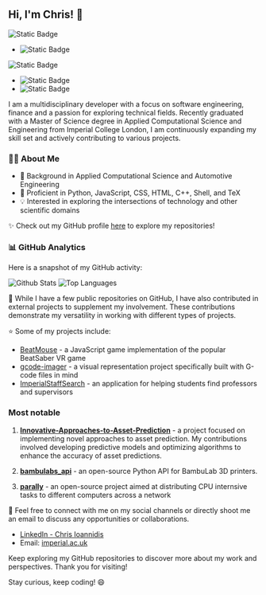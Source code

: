 ## Hi, I'm Chris! 👋

![Static Badge](https://img.shields.io/badge/Currently-yellow)

- ![Static Badge](https://img.shields.io/badge/Risk_Analyst-Polar_Capital-0D1B2A?style=for-the-badge&logo=capitalone&logoColor=white)

![Static Badge](https://img.shields.io/badge/Was-white)

- ![Static Badge](https://img.shields.io/badge/MSc-Applied_Computational_Science-003E74?style=for-the-badge&logo=imperial-college-london&logoColor=white)
- ![Static Badge](https://img.shields.io/badge/BEng-Automotive_Engineering-E31837?style=for-the-badge&logo=autodesk&logoColor=white)

I am a multidisciplinary developer with a focus on software engineering, finance and a passion for exploring technical fields. Recently graduated with a Master of Science degree in Applied Computational Science and Engineering from Imperial College London, I am continuously expanding my skill set and actively contributing to various projects.

### 🤹‍♂️ About Me

- 🔬 Background in Applied Computational Science and Automotive Engineering
- 🔧 Proficient in Python, JavaScript, CSS, HTML, C++, Shell, and TeX
- 💡 Interested in exploring the intersections of technology and other scientific domains

✨ Check out my GitHub profile [here](https://github.com/mchrisgm?tab=repositories) to explore my repositories!

### 📊 GitHub Analytics

Here is a snapshot of my GitHub activity:

![Github Stats](https://github-readme-stats.vercel.app/api?username=mchrisgm&show_icons=true&theme=radical)
![Top Languages](https://github-readme-stats.vercel.app/api/top-langs/?username=mchrisgm&layout=compact&theme=radical)

🔰 While I have a few public repositories on GitHub, I have also contributed in external projects to supplement my involvement. These contributions demonstrate my versatility in working with different types of projects.

⭐️ Some of my projects include:
- [BeatMouse](https://github.com/mchrisgm/BeatMouse) - a JavaScript game implementation of the popular BeatSaber VR game
- [gcode-imager](https://github.com/mchrisgm/gcode-imager) - a visual representation project specifically built with G-code files in mind
- [ImperialStaffSearch](https://github.com/mchrisgm/ImperialStaffSearch) - an application for helping students find professors and supervisors

### Most notable

1. **[Innovative-Approaches-to-Asset-Prediction](https://github.com/mchrisgm/Innovative-Approaches-to-Asset-Prediction)** - a project focused on implementing novel approaches to asset prediction. My contributions involved developing predictive models and optimizing algorithms to enhance the accuracy of asset predictions.

2. **[bambulabs_api](https://github.com/mchrisgm/bambulabs_api)** - an open-source Python API for BambuLab 3D printers.

2. **[parally](https://github.com/mchrisgm/parally)** - an open-source project aimed at distributing CPU internsive tasks to different computers across a network


💬 Feel free to connect with me on my social channels or directly shoot me an email to discuss any opportunities or collaborations.

- [LinkedIn - Chris Ioannidis](https://www.linkedin.com/in/crsioannidis/)
- Email: [imperial.ac.uk](mailto:ci223@imperial.ac.uk)

Keep exploring my GitHub repositories to discover more about my work and perspectives. Thank you for visiting!

Stay curious, keep coding! 😄
